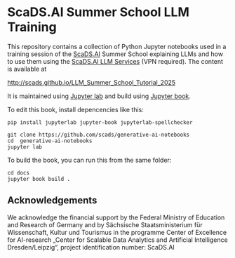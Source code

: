 # ScaDS.AI Summer School LLM Training

This repository contains a collection of Python Jupyter notebooks used in a training session of the [ScaDS.AI](https://scads.ai) Summer School explaining LLMs and how to use them using the [ScaDS.AI LLM Services](https://llm.scads.ai/) (VPN required). The content is available at

http://scads.github.io/LLM_Summer_School_Tutorial_2025

It is maintained using [Jupyter lab](https://jupyterlab.readthedocs.io/en/stable/) and build using [Jupyter book](https://jupyterbook.org/intro.html).

To edit this book, install depencencies like this:

```
pip install jupyterlab jupyter-book jupyterlab-spellchecker

git clone https://github.com/scads/generative-ai-notebooks
cd  generative-ai-notebooks
jupyter lab
```

To build the book, you can run this from the same folder:
```
cd docs
jupyter book build .
```

## Acknowledgements

We acknowledge the financial support by the Federal Ministry of Education and Research of Germany and by Sächsische Staatsministerium für Wissenschaft, Kultur und Tourismus in the programme Center of Excellence for AI-research „Center for Scalable Data Analytics and Artificial Intelligence Dresden/Leipzig“, project identification number: ScaDS.AI
